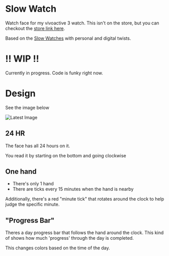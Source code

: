# Slow Watch

Watch face for my vivoactive 3 watch. This isn't on the store, but you can
checkout the [store link here](https://apps.garmin.com/en-US/).

Based on the [Slow Watches](https://www.slow-watches.com/) with personal and
digital twists.

# !! WIP !!

Currently in progress. Code is funky right now.


# Design

See the image below

![Latest Image](https://github.com/joshsamara/SlowWatch/raw/master/imgs/latest.png)

## 24 HR

The face has all 24 hours on it.

You read it by starting on the bottom and going clockwise

## One hand

* There's only 1 hand
* There are ticks every 15 minutes when the hand is nearby

Additionally, there's a red "minute tick" that rotates around the clock to help
judge the specific minute.

## "Progress Bar"

Theres a day progress bar that follows the hand around the clock. This kind of
shows how much 'progress' through the day is completed.

This changes colors based on the time of the day.
